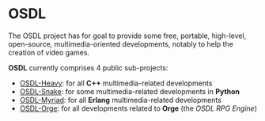 OSDL
====

The OSDL project has for goal to provide some free, portable, high-level, open-source, multimedia-oriented developments, notably to help the creation of video games.

**OSDL** currently comprises 4 public sub-projects:

 - [OSDL-Heavy](https://github.com/Olivier-Boudeville/OSDL-Heavy): for all **C++** multimedia-related developments
 - [OSDL-Snake](https://github.com/Olivier-Boudeville/OSDL-Snake): for some multimedia-related developments in **Python**
 - [OSDL-Myriad](https://github.com/Olivier-Boudeville/OSDL-Myriad): for all **Erlang** multimedia-related developments
 - [OSDL-Orge](https://github.com/Olivier-Boudeville/OSDL-Orge): for all developments related to **Orge** (the *OSDL RPG Engine*)
